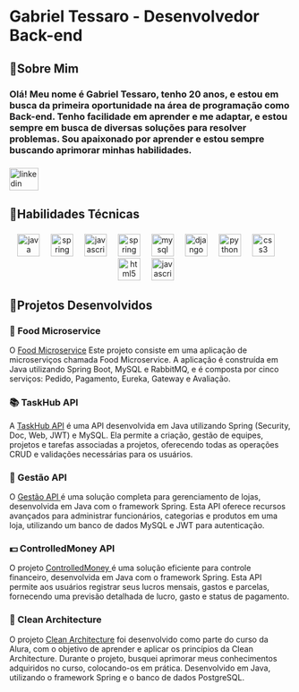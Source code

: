 

<h1 align="left">Gabriel Tessaro - Desenvolvedor Back-end</h1>

###

<h2 align="left">🔹Sobre Mim</h2>

<h3 align="left">Olá! Meu nome é Gabriel Tessaro, tenho 20 anos, e estou em busca da primeira oportunidade na área de programação como Back-end. Tenho facilidade em aprender e me adaptar, e estou sempre em busca de diversas soluções para resolver problemas. Sou apaixonado por aprender e estou sempre buscando aprimorar minhas habilidades.</h3>

###

<div align="left">
  <a href="https://www.linkedin.com/in/gabriel-tessaro-b29728216/">
    <img src="https://raw.githubusercontent.com/maurodesouza/profile-readme-generator/master/src/assets/icons/social/linkedin/default.svg" width="52" height="40" alt="linkedin logo"  />
  </a>
</div>

###

<h2 align="left">🔹Habilidades Técnicas</h2>

###

<div align="center">
  <img src="https://cdn.jsdelivr.net/gh/devicons/devicon/icons/java/java-original.svg" height="40" alt="java logo"  />
  <img width="12" />
  <img src="https://cdn.jsdelivr.net/gh/devicons/devicon/icons/spring/spring-original.svg" height="40" alt="spring logo"  />
  <img width="12" />
  <img src="https://cdn.jsdelivr.net/gh/devicons/devicon/icons/docker/docker-original.svg" height="40" alt="javascript logo"  />
  <img width="12" />
  <img src="https://cdn.jsdelivr.net/gh/devicons/devicon/icons/rabbitmq/rabbitmq-original.svg" height="40" alt="spring logo"  />
  <img width="12" />
  <img src="https://cdn.jsdelivr.net/gh/devicons/devicon/icons/mysql/mysql-original.svg" height="40" alt="mysql logo"  />
  <img width="12" />
  <img src="https://skillicons.dev/icons?i=django" height="40" alt="django logo"  />
  <img width="12" />
  <img src="https://cdn.jsdelivr.net/gh/devicons/devicon/icons/python/python-original.svg" height="40" alt="python logo"  />
  <img width="12" />
  <img src="https://cdn.jsdelivr.net/gh/devicons/devicon/icons/css3/css3-original.svg" height="40" alt="css3 logo"  />
  <img width="12" />
  <img src="https://cdn.jsdelivr.net/gh/devicons/devicon/icons/html5/html5-original.svg" height="40" alt="html5 logo"  />
  <img width="12" />
  <img src="https://cdn.jsdelivr.net/gh/devicons/devicon/icons/javascript/javascript-original.svg" height="40" alt="javascript logo"  />
  <img width="12" />
</div>

###

<h2>🔹Projetos Desenvolvidos</h2>

<h3>🌮 Food Microservice </h3>
<p>
O <a href="https://github.com/Tessaro03/Food-MicroService"  target="_blank">Food Microservice</a> Este projeto consiste em uma aplicação de microserviços chamada Food Microservice. A aplicação é construída em Java utilizando Spring Boot, MySQL e RabbitMQ, e é composta por cinco serviços: Pedido, Pagamento, Eureka, Gateway e Avaliação.
</p>

<h3>📚 TaskHub API </h3>
<p>
A <a href="https://github.com/Tessaro03/TaskHubApi"  target="_blank">TaskHub API</a> é uma API desenvolvida em Java utilizando Spring (Security, Doc, Web, JWT) e MySQL. Ela permite a criação, gestão de equipes, projetos e tarefas associadas a projetos, oferecendo todas as operações CRUD e validações necessárias para os usuários.
</p>

<h3>🏪 Gestão API </h3>
<p>
O <a href="https://github.com/Tessaro03/gestaoAPI"  target="_blank">Gestão API </a> é uma solução completa para gerenciamento de lojas, desenvolvida em Java com o framework Spring. Esta API oferece recursos avançados para administrar funcionários, categorias e produtos em uma loja, utilizando um banco de dados MySQL e JWT para autenticação.
</p>

<h3>💵 ControlledMoney API</h3>
<p>
O projeto <a href="https://github.com/Tessaro03/ControlledMoney" target="_blank"> ControlledMoney </a> é uma solução eficiente para controle financeiro, desenvolvida em Java com o framework Spring. Esta API permite aos usuários registrar seus lucros mensais, gastos e parcelas, fornecendo uma previsão detalhada de lucro, gasto e status de pagamento.
</p>


<h3>🧼 Clean Architecture</h3>
<p>
O projeto <a href="https://github.com/Tessaro03/Clean-Architecture" target="_blank">Clean Architecture</a> foi desenvolvido como parte do curso da Alura, com o objetivo de aprender e aplicar os princípios da Clean Architecture. Durante o projeto, busquei aprimorar meus conhecimentos adquiridos no curso, colocando-os em prática.
Desenvolvido em Java, utilizando o framework Spring e o banco de dados PostgreSQL.
</p>


